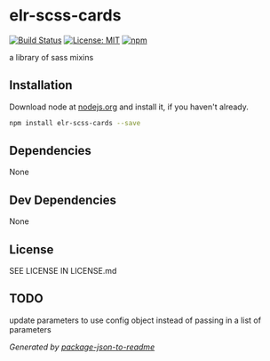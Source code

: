 # elr-scss-cards

[![Build Status](https://travis-ci.org/Beth3346/elr-scss-cards.svg?branch=master)](https://travis-ci.org/Beth3346/elr-scss-cards)
[![License: MIT](https://img.shields.io/badge/License-MIT-yellow.svg)](https://opensource.org/licenses/MIT)
[![npm](https://img.shields.io/npm/dm/elr-scss-cards.svg?style=flat)]()

a library of sass mixins



## Installation

Download node at [nodejs.org](http://nodejs.org) and install it, if you haven't already.

```sh
npm install elr-scss-cards --save
```



## Dependencies

None

## Dev Dependencies


None

## License

SEE LICENSE IN LICENSE.md

## TODO

update parameters to use config object instead of passing in a list of parameters

_Generated by [package-json-to-readme](https://github.com/zeke/package-json-to-readme)_
